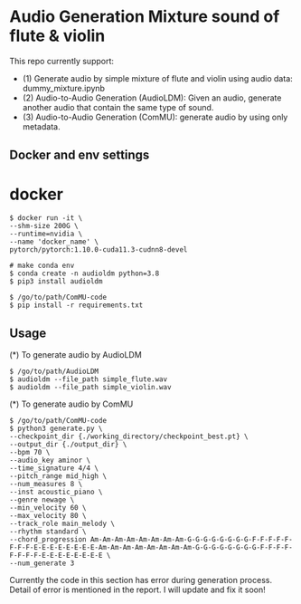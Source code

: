 
# Audio Generation Mixture sound of flute & violin
This repo currently support:

* (1) Generate audio by simple mixture of flute and violin using audio data: dummy_mixture.ipynb
* (2) Audio-to-Audio Generation (AudioLDM): Given an audio, generate another audio that contain the same type of sound.
* (3) Audio-to-Audio Generation (ComMU): generate audio by using only metadata.

## Docker and env settings
# docker
```shell
$ docker run -it \
--shm-size 200G \
--runtime=nvidia \
--name 'docker_name' \
pytorch/pytorch:1.10.0-cuda11.3-cudnn8-devel

# make conda env
$ conda create -n audioldm python=3.8
$ pip3 install audioldm

$ /go/to/path/ComMU-code
$ pip install -r requirements.txt
```
## Usage
(*) To generate audio by AudioLDM
```shell
$ /go/to/path/AudioLDM
$ audioldm --file_path simple_flute.wav
$ audioldm --file_path simple_violin.wav
```

(*) To generate audio by ComMU 
```shell
$ /go/to/path/ComMU-code
$ python3 generate.py \
--checkpoint_dir {./working_directory/checkpoint_best.pt} \
--output_dir {./output_dir} \
--bpm 70 \
--audio_key aminor \
--time_signature 4/4 \
--pitch_range mid_high \
--num_measures 8 \
--inst acoustic_piano \
--genre newage \
--min_velocity 60 \
--max_velocity 80 \
--track_role main_melody \
--rhythm standard \
--chord_progression Am-Am-Am-Am-Am-Am-Am-Am-G-G-G-G-G-G-G-G-F-F-F-F-F-F-F-F-E-E-E-E-E-E-E-E-Am-Am-Am-Am-Am-Am-Am-Am-G-G-G-G-G-G-G-G-F-F-F-F-F-F-F-F-E-E-E-E-E-E-E-E \
--num_generate 3
```

Currently the code in this section has error during generation process. Detail of error is mentioned in the report. I will update and fix it soon!
